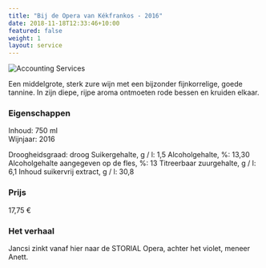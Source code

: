 ```yaml
---
title: "Bij de Opera van Kékfrankos - 2016"
date: 2018-11-18T12:33:46+10:00
featured: false
weight: 1
layout: service
---
```

![Accounting Services](/images/austin-distel-nGc5RT2HmF0-unsplash.jpg)

Een middelgrote, sterk zure wijn met een bijzonder fijnkorrelige, goede tannine. In zijn
diepe, rijpe aroma ontmoeten rode bessen en kruiden elkaar.

### Eigenschappen  

Inhoud: 750 ml  
Wijnjaar: 2016  

Droogheidsgraad: droog
Suikergehalte, g / l: 1,5
Alcoholgehalte, %: 13,30
Alcoholgehalte aangegeven op de fles, %: 13
Titreerbaar zuurgehalte, g / l: 6,1
Inhoud suikervrij extract, g / l: 30,8 

### Prijs

17,75 €

### Het verhaal

Jancsi zinkt
vanaf hier
naar de STORIAL Opera, achter het violet, meneer Anett.
